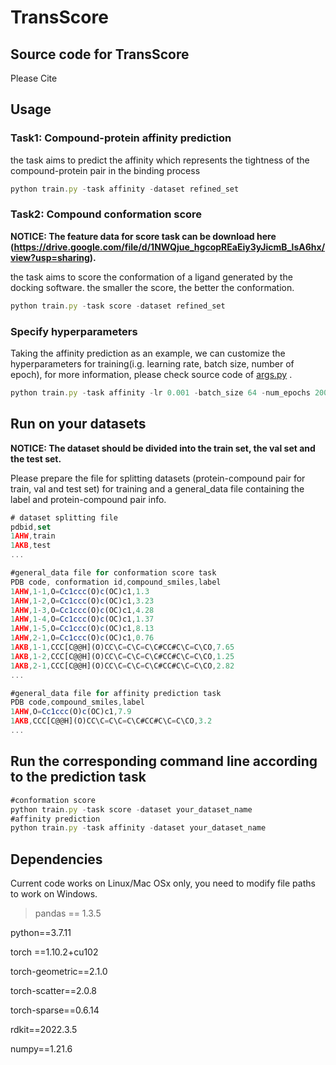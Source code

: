 # TransScore

## **Source code for TransScore**

Please Cite
 

## Usage

### Task1: Compound-protein affinity prediction

the task aims to predict the affinity which represents the tightness of the compound-protein pair in the binding process

```jsx
python train.py -task affinity -dataset refined_set
```

### Task2: Compound conformation score
**NOTICE: The feature data for score task can be download here (https://drive.google.com/file/d/1NWQjue_hgcopREaEiy3yJicmB_lsA6hx/view?usp=sharing).**

the task aims to score the conformation of a ligand generated by the docking software. the smaller the score, the better the conformation.

```jsx
python train.py -task score -dataset refined_set
```

### Specify hyperparameters

Taking the affinity prediction as an example, we can customize the hyperparameters for training(i.g. learning rate, batch size, number of epoch), for more information, please check source code of [args.py](http://args.py) .

```jsx
python train.py -task affinity -lr 0.001 -batch_size 64 -num_epochs 200
```

## **Run on your datasets**

**NOTICE: The dataset should be divided into the train set,  the val set and the test set.**

Please prepare the file for splitting datasets (protein-compound pair for train, val and test set) for training and a general_data file containing the label and protein-compound pair info. 

```jsx
# dataset splitting file 
pdbid,set
1AHW,train
1AKB,test
...

#general_data file for conformation score task
PDB code, conformation id,compound_smiles,label
1AHW,1-1,O=Cc1ccc(O)c(OC)c1,1.3
1AHW,1-2,O=Cc1ccc(O)c(OC)c1,3.23
1AHW,1-3,O=Cc1ccc(O)c(OC)c1,4.28
1AHW,1-4,O=Cc1ccc(O)c(OC)c1,1.37
1AHW,1-5,O=Cc1ccc(O)c(OC)c1,8.13
1AHW,2-1,O=Cc1ccc(O)c(OC)c1,0.76
1AKB,1-1,CCC[C@@H](O)CC\C=C\C=C\C#CC#C\C=C\CO,7.65
1AKB,1-2,CCC[C@@H](O)CC\C=C\C=C\C#CC#C\C=C\CO,1.25
1AKB,2-1,CCC[C@@H](O)CC\C=C\C=C\C#CC#C\C=C\CO,2.82
...

#general_data file for affinity prediction task
PDB code,compound_smiles,label
1AHW,O=Cc1ccc(O)c(OC)c1,7.9
1AKB,CCC[C@@H](O)CC\C=C\C=C\C#CC#C\C=C\CO,3.2
...

```

## Run the corresponding command line according to the prediction task
```jsx
#conformation score
python train.py -task score -dataset your_dataset_name
#affinity prediction
python train.py -task affinity -dataset your_dataset_name

```

 

## **Dependencies**

Current code works on Linux/Mac OSx only, you need to modify file paths to work on Windows.

> pandas == 1.3.5
> 

python==3.7.11 

torch ==1.10.2+cu102 

torch-geometric==2.1.0

torch-scatter==2.0.8

torch-sparse==0.6.14 

rdkit==2022.3.5 

numpy==1.21.6
